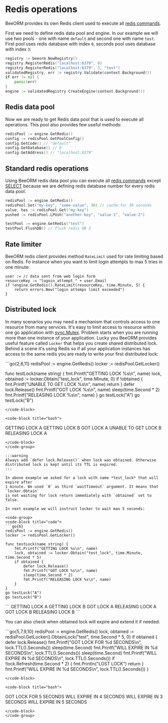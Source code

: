 # Redis operations

BeeORM provides its own Redis client used to execute
all [redis commands](https://redis.io/commands). 

First we need to define redis data pool and engine.
In our example we will use two pools - one with name `default` and
second one with name `test`. First pool uses redis database with index `0`, 
seconds pool uses database with index `3`:

```go
registry := beeorm.NewRegistry()
registry.RegisterRedis("localhost:6379", 0)
registry.RegisterRedis("localhost:6379", 3, "test")
validatedRegistry, err := registry.Validate(context.Background())
if err != nil {
    panic(err)
}
engine := validatedRegistry.CreateEngine(context.Background())
```

## Redis data pool


Now we are ready to get Redis data pool that is used to execute all operations.
This pool also provides few useful methods:

```go
redisPool := engine.GetRedis()
config := redisPool.GetPoolConfig()
config.GetCode() // "default"
config.GetDatabase() // 0
config.GetAddress() // "localhost:6379"
```

## Standard redis operations

Using BeeORM redis data pool you can execute all [redis commands](https://redis.io/commands)
except [SELECT](https://redis.io/commands/select) because we are defining redis database number
for every redis data pool.

```go
redisPool := engine.GetRedis()
redisPool.Set("my-key", "some-value", 30) // cache for 30 seconds
value, has := redisPool.Get("my-key")
pushed := redisPool.LPUsh("another-key", "value-1", "value-2")

testPool := engine.GetRedis("test")
testPool.FlushDB() // flush redis DB 3
```

## Rate limiter

BeeORM redis client provides method `RateLimit` used for rate limiting based on Redis.
Fo instance when you want to limit login attempts to max 5 tries in one minute:

```go{3}
user := // data sent from web login form
resourceKey := "logoin_attempt_" + user.Email
if !engine.GetRedis().RateLimit(resourceKey, time.Minute, 5) {
    return errors.New("login attemps limit exceeded")
}
```

## Distributed lock

In many scenarios you may need a mechanism that controls access to one resource
from many services. It's easy to limit access to resource within one go application
with [sync.Mutex](https://tour.golang.org/concurrency/9). Problem starts when you are running
more than one instance of your application. Lucky you BeeORM provides useful feature
called `Locker` that helps you create shared distributed lock. Behind a scene it's using
Redis so if all your application instances has access to the same redis you are ready to
write your first distributed lock:

<code-group>
<code-block title="code">
```go{2,6,11}
redisPool := engine.GetRedis()
locker := redisPool.GetLocker()

func testLock(name string) {
    fmt.Printf("GETTING LOCK %s\n", name)
    lock, obtained := locker.Obtain("test_lock", time.Minute, 0)
    if !obtained {
        fmt.Printf("UNABLE TO GET LOCK %s\n", name)
        return
    }
    defer lock.Release()
    fmt.Printf("GOT LOCK %s\n", name)
    sleep(time.Second * 2)
    fmt.Printf("RELEASING LOCK %s\n", name)
}
go testLock("A")
go testLock("B")
```
</code-block>

<code-block title="bash">
```
GETTING LOCK A
GETTING LOCK B
GOT LOCK A
UNABLE TO GET LOCK B
RELEASING LOCK A
```
</code-block>
</code-group>

:::warning
Always add `defer lock.Release()` when lock was obtained. Otherwise 
distributed lock is kept until its TTL is expired.
:::

In above example we asked for a lock with name *test_lock* that will expire after
1 minute. We used `0` as third `waitTimeout` argument. It means that `locker.Obtain` 
is not waiting for lock return immediately with `obtained` set to false.

In next example we will instruct locker to wait max 5 seconds:

<code-group>
<code-block title="code">
```go{6}
redisPool := engine.GetRedis()
locker := redisPool.GetLocker()

func testLock(name string) {
    fmt.Printf("GETTING LOCK %s\n", name)
    lock, obtained := locker.Obtain("test_lock", time.Minute, time.Second * 5)
    if obtained {
        defer lock.Release()
        fmt.Printf("GOT LOCK %s\n", name)
        sleep(time.Second * 2)
        fmt.Printf("RELEASING LOCK %s\n", name)
    }
}
go testLock("A")
go testLock("B")
```
</code-block>

<code-block title="bash">
```
GETTING LOCK A
GETTING LOCK B
GOT LOCK A
RELEASING LOCK A
GOT LOCK B
RELEASING LOCK B
```
</code-block>
</code-group>

You can also check when obtained lock will expire
and extend it if needed:

<code-group>
<code-block title="code">
```go{5,7,9,10}
redisPool := engine.GetRedis()
lock, obtained := redisPool.GetLocker().ObtainLock("test", time.Second * 5, 0)
if obtained {
    defer lock.Release()
    fmt.Printf("GOT LOCK FOR %d SECONDS\n", lock.TTL().Seconds())
    sleep(time.Second)
    fmt.Printf("WILL EXPIRE IN %d SECONDS\n", lock.TTL().Seconds())
    sleep(time.Second)
    fmt.Printf("WILL EXPIRE IN %d SECONDS\n", lock.TTL().Seconds())
    if !lock.Refresh(time.Second * 2) {
        fmt.Println("LOST LOCK")
        return
    }
    fmt.Printf("WILL EXPIRE IN %d SECONDS\n", lock.TTL().Seconds())  
}

```
</code-block>

<code-block title="bash">
```
GOT LOCK FOR 5 SECONDS
WILL EXPIRE IN 4 SECONDS
WILL EXPIRE IN 3 SECONDS
WILL EXPIRE IN 5 SECONDS
```
</code-block>
</code-group>
